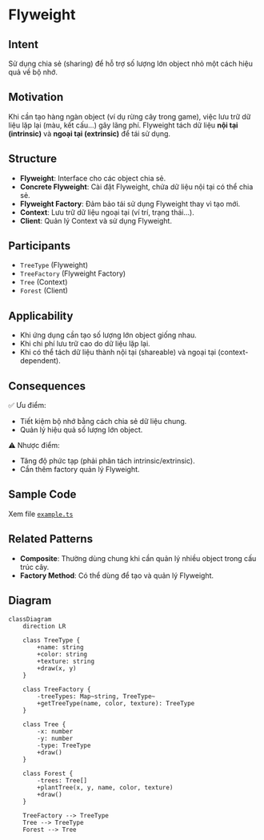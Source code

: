 # Flyweight

## Intent

Sử dụng chia sẻ (sharing) để hỗ trợ số lượng lớn object nhỏ một cách hiệu quả về bộ nhớ.

## Motivation

Khi cần tạo hàng ngàn object (ví dụ rừng cây trong game), việc lưu trữ dữ liệu lặp lại (màu, kết cấu…) gây lãng phí. Flyweight tách dữ liệu **nội tại (intrinsic)** và **ngoại tại (extrinsic)** để tái sử dụng.

## Structure

- **Flyweight**: Interface cho các object chia sẻ.
- **Concrete Flyweight**: Cài đặt Flyweight, chứa dữ liệu nội tại có thể chia sẻ.
- **Flyweight Factory**: Đảm bảo tái sử dụng Flyweight thay vì tạo mới.
- **Context**: Lưu trữ dữ liệu ngoại tại (ví trí, trạng thái…).
- **Client**: Quản lý Context và sử dụng Flyweight.

## Participants

- `TreeType` (Flyweight)
- `TreeFactory` (Flyweight Factory)
- `Tree` (Context)
- `Forest` (Client)

## Applicability

- Khi ứng dụng cần tạo số lượng lớn object giống nhau.
- Khi chi phí lưu trữ cao do dữ liệu lặp lại.
- Khi có thể tách dữ liệu thành nội tại (shareable) và ngoại tại (context-dependent).

## Consequences

✅ Ưu điểm:

- Tiết kiệm bộ nhớ bằng cách chia sẻ dữ liệu chung.
- Quản lý hiệu quả số lượng lớn object.

⚠️ Nhược điểm:

- Tăng độ phức tạp (phải phân tách intrinsic/extrinsic).
- Cần thêm factory quản lý Flyweight.

## Sample Code

Xem file [`example.ts`](./example.ts)

## Related Patterns

- **Composite**: Thường dùng chung khi cần quản lý nhiều object trong cấu trúc cây.
- **Factory Method**: Có thể dùng để tạo và quản lý Flyweight.

## Diagram

```mermaid
classDiagram
    direction LR

    class TreeType {
        +name: string
        +color: string
        +texture: string
        +draw(x, y)
    }

    class TreeFactory {
        -treeTypes: Map~string, TreeType~
        +getTreeType(name, color, texture): TreeType
    }

    class Tree {
        -x: number
        -y: number
        -type: TreeType
        +draw()
    }

    class Forest {
        -trees: Tree[]
        +plantTree(x, y, name, color, texture)
        +draw()
    }

    TreeFactory --> TreeType
    Tree --> TreeType
    Forest --> Tree
```
